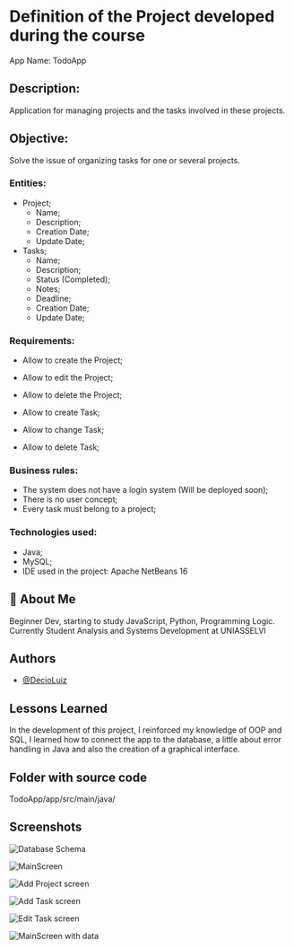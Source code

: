 # Definition of the Project developed during the course
App Name: TodoApp

## Description:
Application for managing projects and the tasks involved in these projects.

## Objective:
Solve the issue of organizing tasks for one or several projects.

### Entities:
* Project;
    - Name;
    - Description;
    - Creation Date;
    - Update Date;
* Tasks;
    - Name;
    - Description;
    - Status (Completed);
    - Notes;
    - Deadline;
    - Creation Date;
    - Update Date;

### Requirements:
* Allow to create the Project;
* Allow to edit the Project;
* Allow to delete the Project;

* Allow to create Task;
* Allow to change Task;
* Allow to delete Task;

### Business rules:
* The system does not have a login system (Will be deployed soon);
* There is no user concept;
* Every task must belong to a project;

### Technologies used:
* Java; 
* MySQL;
* IDE used in the project: Apache NetBeans 16

## 🚀 About Me
Beginner Dev, starting to study JavaScript, Python, Programming Logic. Currently Student Analysis and Systems Development at UNIASSELVI


## Authors

- [@DecioLuiz](https://github.com/DecioLuiz)


## Lessons Learned

In the development of this project, I reinforced my knowledge of OOP and SQL, I learned how to connect the app to the database, a little about error handling in Java and also the creation of a graphical interface.

## Folder with source code

TodoApp/app/src/main/java/


## Screenshots

![Database Schema](/esquema_banco_de_dados.png)

![MainScreen](/Tela_princial_01.png)

![Add Project screen](/tela_cadastro_projeto.png)

![Add Task screen](/tela_cadastro_tarefas.png)

![Edit Task screen](/tela_edicao_tarefa.png)

![MainScreen with data](/tela_principal_com_dados.png)

